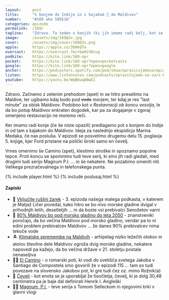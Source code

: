 ```yaml
---
layout: 	post
title:  	"S konjem do Indije in s kajakom 🛶 do Maldivov"
number: 	"#169 aka S05E16"
categories:	epizode
permalink:	/169/
tagline: 	"Zdravo. Ta teden o konjih (ki jih imamo radi bolj, kot se zdi) in o kajakiranju do Maldivov. Preden bodo slednji pod vodo."
image:		/assets/img/169@2x.jpg
cover:		/assets/img/cover/169@2x.png
apple:		https://apple.co/3OHkQTa
overcast:	https://overcast.fm/+beHiV8cug
podkite:	https://kite.link/169-opr
pocket:		https://kite.link/169-opr?open=pocketcasts
google:		https://kite.link/169-opr?open=google
anchor:		https://podcasters.spotify.com/pod/show/opravicujemose/episodes/S-konjem-do-Indije-in-s-kajakom-do-Maldivov-e289gca 
listen:		https://www.listennotes.com/podcasts/opravičujemo-se-za/s-konjem-do-indije-in-s-NUOQbLcgZ7R/embed/
youtube:	https://youtu.be/WqBbwqANwEI
---
```


Zdravo. Začnemo z zelenim prehodom (spet) in se hitro preselimo na Maldive, ter ugibamo kdaj bodo pod ~~vodo~~ morjem, ter kdaj je res "last minute" za obisk Maldivov. Podobno kot v *Restavraciji ob koncu vesolja*, le da bo potop Maldivov enkraten dogodek, kar pa za dogajanje v zgoraj omenjeno restavracijo ne moremo reči. 

Ker imamo radi konje (če še niste opazili) predlagamo pot s konjem do Indije in od tam s kajakom do Maldivov. Ideja za naslednjo ekspidicjo Marina Medaka, če nas posluša. V epizodi se posvetimo drugemu delu 15. poglavja 5. knjige, kjer Ford pristane na polički široki samo en čevelj. 

Vmes omenimo še Camino (spet), klestimo stroške in spoznamo popolne tepce. Proti koncu se spomnimo tudi teve serij, ki smo jih radi gledali, med drugimi tudi serijo Magnum P.I. ... in še nekatere. Ne pozabimo omeniti niti Velikega prezračevalnega in telefonskega punta. 

{% include player.html %}
{% include poslusaj.html %}

<!--break-->

#### Zapiski

- 🔦 [Vključite rušilni žarek](https://opravicujemo.se/003/) - 3. epizoda našega malega podkasta, v katerem je Matjaž Ličer povedal, kako hitro se bo nivo morske gladine dvigal v prihodnjih letih, desetletjih ... in da boste vsi prebivalci Senožetov varni 
- 🌊 [80% Maldivov bo pod morsko gladino do leta 2050](https://www.youtube.com/watch?v=PRd4w85d88I) - znanstveniki poročajo, da bo večina Maldivov pod morsko gladino, vendar pa to ni edini problem prebivalcev Maldivov ... že danes 90% prebivalcev nima tekoče vode 
- 🏝️ [Klimatske spremembe na Maldivih](https://en.wikipedia.org/wiki/Climate_change_in_the_Maldives) - arhipelag nizko ležečih otokov in atolov številne dele Maldivov ogroža dvig morske gladine, nekatere napovedi pa kažejo, da bo večina države v 21. stoletju postala nenaseljiva 
- 🚶‍♂️ [El Camino](https://opravicujemo.se/115/) - o romarski poti, ki vodi do svetišča svetega Jakoba v Santiago de Compostela smo govorili že v epizodi 115 ... tam so tudi povezave na slovensko Jakobov pot, ki gre tudi čez oz. mimo Rožnik(a) 
- 🦶 [Čevelj](https://en.wikipedia.org/wiki/Foot_(unit)) - kot enota se je uporabljal že tisočletja, čevelj, ki je dolg 30,48 centimetra pa je baje dal definirati Henrik I. Angleški 
- 👨🏻 [Magnum, P.I.](https://en.wikipedia.org/wiki/Magnum,_P.I.) - teve serija s Tomom Selleckom in njegovimi brki v glavni vlogi 